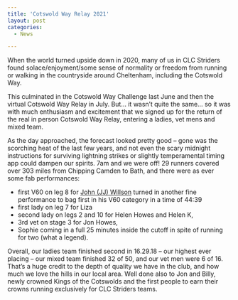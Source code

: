 ```yaml
---
title: 'Cotswold Way Relay 2021'
layout: post
categories:
  - News

---
```


When the world turned upside down in 2020, many of us in CLC Striders found solace/enjoyment/some sense of normality or freedom from running or walking in the countryside around Cheltenham, including the Cotswold Way. 

This culminated in the Cotswold Way Challenge last June and then the virtual Cotswold Way Relay in July. But… it wasn’t quite the same… so it was with much enthusiasm and excitement that we signed up for the return of the real in person Cotswold Way Relay, entering a ladies, vet mens and mixed team. 

As the day approached, the forecast looked pretty good – gone was the scorching heat of the last few years, and not even the scary midnight instructions for surviving lightning strikes or slightly temperamental timing app could dampen our spirits. 7am and we were off! 29 runners covered over 303 miles from Chipping Camden to Bath, and there were as ever some fab performances: 

* first V60 on leg 8 for [John (JJ) Willson](/images/2021/07/JJ_Willson_Cotswold_relay_MV60.jpg "John (JJ) Willson") turned in another fine performance to bag first in his V60 category in a time of 44:39
* first lady on leg 7 for Liza
* second lady on legs 2 and 10 for Helen Howes and Helen K, 
* 3rd vet on stage 3 for Jon Howes, 
* Sophie coming in a full 25 minutes inside the cutoff in spite of running for two (what a legend). 
 
Overall, our ladies team finished second in 16.29.18 – our highest ever placing – our mixed team finished 32 of 50, and our vet men were 6 of 16. That’s a huge credit to the depth of quality we have in the club, and how much we love the hills in our local area. Well done also to Jon and Billy, newly crowned Kings of the Cotswolds and the first people to earn their crowns running exclusively for CLC Striders teams.
